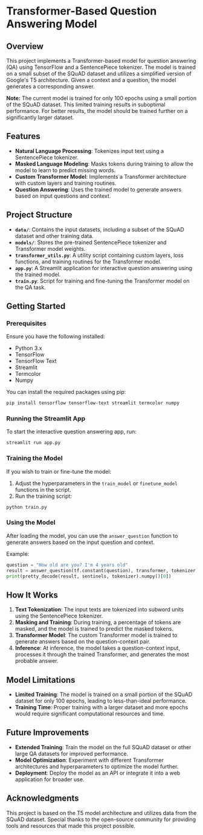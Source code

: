 # Transformer-Based Question Answering Model

## Overview

This project implements a Transformer-based model for question answering (QA) using TensorFlow and a SentencePiece tokenizer. The model is trained on a small subset of the SQuAD dataset and utilizes a simplified version of Google's T5 architecture. Given a context and a question, the model generates a corresponding answer.

**Note:** The current model is trained for only 100 epochs using a small portion of the SQuAD dataset. This limited training results in suboptimal performance. For better results, the model should be trained further on a significantly larger dataset.

## Features

- **Natural Language Processing**: Tokenizes input text using a SentencePiece tokenizer.
- **Masked Language Modeling**: Masks tokens during training to allow the model to learn to predict missing words.
- **Custom Transformer Model**: Implements a Transformer architecture with custom layers and training routines.
- **Question Answering**: Uses the trained model to generate answers based on input questions and context.

## Project Structure

- **`data/`**: Contains the input datasets, including a subset of the SQuAD dataset and other training data.
- **`models/`**: Stores the pre-trained SentencePiece tokenizer and Transformer model weights.
- **`transformer_utils.py`**: A utility script containing custom layers, loss functions, and training routines for the Transformer model.
- **`app.py`**: A Streamlit application for interactive question answering using the trained model.
- **`train.py`**: Script for training and fine-tuning the Transformer model on the QA task.

## Getting Started

### Prerequisites

Ensure you have the following installed:

- Python 3.x
- TensorFlow
- TensorFlow Text
- Streamlit
- Termcolor
- Numpy

You can install the required packages using pip:

```bash
pip install tensorflow tensorflow-text streamlit termcolor numpy
```

### Running the Streamlit App

To start the interactive question answering app, run:

```bash
streamlit run app.py
```

### Training the Model

If you wish to train or fine-tune the model:

1. Adjust the hyperparameters in the `train_model` or `finetune_model` functions in the script.
2. Run the training script:

```bash
python train.py
```

### Using the Model

After loading the model, you can use the `answer_question` function to generate answers based on the input question and context.

Example:

```python
question = "How old are you? I'm 4 years old"
result = answer_question(tf.constant(question), transformer, tokenizer)
print(pretty_decode(result, sentinels, tokenizer).numpy()[0])
```

## How It Works

1. **Text Tokenization**: The input texts are tokenized into subword units using the SentencePiece tokenizer.
2. **Masking and Training**: During training, a percentage of tokens are masked, and the model is trained to predict the masked tokens.
3. **Transformer Model**: The custom Transformer model is trained to generate answers based on the question-context pair.
4. **Inference**: At inference, the model takes a question-context input, processes it through the trained Transformer, and generates the most probable answer.

## Model Limitations

- **Limited Training**: The model is trained on a small portion of the SQuAD dataset for only 100 epochs, leading to less-than-ideal performance.
- **Training Time**: Proper training with a larger dataset and more epochs would require significant computational resources and time.

## Future Improvements

- **Extended Training**: Train the model on the full SQuAD dataset or other large QA datasets for improved performance.
- **Model Optimization**: Experiment with different Transformer architectures and hyperparameters to optimize the model further.
- **Deployment**: Deploy the model as an API or integrate it into a web application for broader use.

## Acknowledgments

This project is based on the T5 model architecture and utilizes data from the SQuAD dataset. Special thanks to the open-source community for providing tools and resources that made this project possible.

